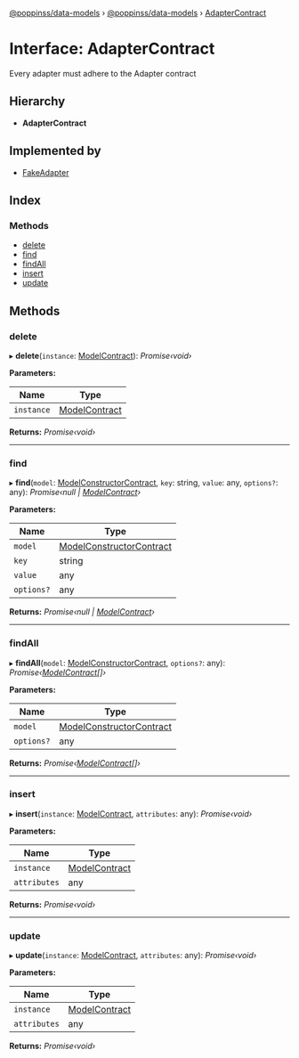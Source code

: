 [@poppinss/data-models](../README.md) › [@poppinss/data-models](../modules/_poppinss_data_models.md) › [AdapterContract](_poppinss_data_models.adaptercontract.md)

# Interface: AdapterContract

Every adapter must adhere to the Adapter contract

## Hierarchy

* **AdapterContract**

## Implemented by

* [FakeAdapter](../classes/_test_helpers_index_.fakeadapter.md)

## Index

### Methods

* [delete](_poppinss_data_models.adaptercontract.md#delete)
* [find](_poppinss_data_models.adaptercontract.md#find)
* [findAll](_poppinss_data_models.adaptercontract.md#findall)
* [insert](_poppinss_data_models.adaptercontract.md#insert)
* [update](_poppinss_data_models.adaptercontract.md#update)

## Methods

###  delete

▸ **delete**(`instance`: [ModelContract](_poppinss_data_models.modelcontract.md)): *Promise‹void›*

**Parameters:**

Name | Type |
------ | ------ |
`instance` | [ModelContract](_poppinss_data_models.modelcontract.md) |

**Returns:** *Promise‹void›*

___

###  find

▸ **find**(`model`: [ModelConstructorContract](_poppinss_data_models.modelconstructorcontract.md), `key`: string, `value`: any, `options?`: any): *Promise‹null | [ModelContract](_poppinss_data_models.modelcontract.md)›*

**Parameters:**

Name | Type |
------ | ------ |
`model` | [ModelConstructorContract](_poppinss_data_models.modelconstructorcontract.md) |
`key` | string |
`value` | any |
`options?` | any |

**Returns:** *Promise‹null | [ModelContract](_poppinss_data_models.modelcontract.md)›*

___

###  findAll

▸ **findAll**(`model`: [ModelConstructorContract](_poppinss_data_models.modelconstructorcontract.md), `options?`: any): *Promise‹[ModelContract](_poppinss_data_models.modelcontract.md)[]›*

**Parameters:**

Name | Type |
------ | ------ |
`model` | [ModelConstructorContract](_poppinss_data_models.modelconstructorcontract.md) |
`options?` | any |

**Returns:** *Promise‹[ModelContract](_poppinss_data_models.modelcontract.md)[]›*

___

###  insert

▸ **insert**(`instance`: [ModelContract](_poppinss_data_models.modelcontract.md), `attributes`: any): *Promise‹void›*

**Parameters:**

Name | Type |
------ | ------ |
`instance` | [ModelContract](_poppinss_data_models.modelcontract.md) |
`attributes` | any |

**Returns:** *Promise‹void›*

___

###  update

▸ **update**(`instance`: [ModelContract](_poppinss_data_models.modelcontract.md), `attributes`: any): *Promise‹void›*

**Parameters:**

Name | Type |
------ | ------ |
`instance` | [ModelContract](_poppinss_data_models.modelcontract.md) |
`attributes` | any |

**Returns:** *Promise‹void›*

